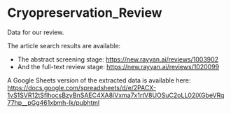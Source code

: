 # Cryopreservation_Review

Data for our review.  

The article search results are available: 

- The abstract screening stage: https://new.rayyan.ai/reviews/1003902
- And the full-text review stage: https://new.rayyan.ai/reviews/1020099

A Google Sheets version of the extracted data is available here: https://docs.google.com/spreadsheets/d/e/2PACX-1vS1SVR12tSflhocsBzyBnSAEC4XA8iVxma7x1rtV8UOSuC2oLL02iXGbeVRq77hp__pGg461xbmh-lk/pubhtml
